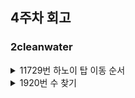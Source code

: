 ## 4주차 회고

### 2cleanwater
<details>
<summary>11729번 하노이 탑 이동 순서</summary>
<div markdown="1">

### 문제 해결 방식
     * 하노이의 탑은 n개의 탑을 옮길 때 기본적으로 n-1만큼의 탑을 빈 봉으로 옮기고 n번판을 옮긴 뒤 다시 n-1탑을 위로 올리는 방식으로 해결한다.
     * 재귀를 이용하여 해결한다.
### 문제점과 해결방안
     * 탑을 이동시키는 표현 방식을 적어보면 (n-1 탑 옮기는 과정), (1 3), (n-1 탑을 옮기는 과정) 식으로 계산된다.
     * 따라서 전체 이동 횟수는 n = (n-1)*2 +1 로 계산할 수 있다.
     * 봉이 3개이기 때문에 출발봉, 도착봉, 남는 봉으로 나눠서 입력받아야한다.
         * 재귀 방식을 이용하기 때문에 n-1의 도착이 남는 봉이기 떄문이다.
     * valueOf()와 parseInt()의 차이 : Integer 객체와 int형으로 변환하기때문에 크기 차이가 난다.
 
</div>
</details>

<details>
<summary>1920번 수 찾기</summary>
<div markdown="1">

### 문제 해결 방식
        * 검색할 배열을 정렬한 후 이진 탐색을 이용하여 값을 확인
        * N 배열에 M 배열 요소를 for문을 통해 하나씩 검색
### 문제점과 해결방안
        * search 부분에서 return 값은 boolean으로 검색하는 수의 유무를 체크함
        * 왼쪽과 오른쪽 인덱스를 결정해 중간 인덱스 계산
        * 중간 인덱스 요소랑 비교해서 왼쪽은 +1, 오른쪽은 - 1하며 값을 검색한다.
        * 값이 없어 왼쪽이 오른쪽보다 커지면 while 탈출 후 false
   
</div>
</details>

